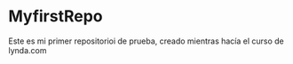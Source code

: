 # MyfirstRepo
Este es mi primer repositorioi de prueba, creado mientras hacía el curso de lynda.com
